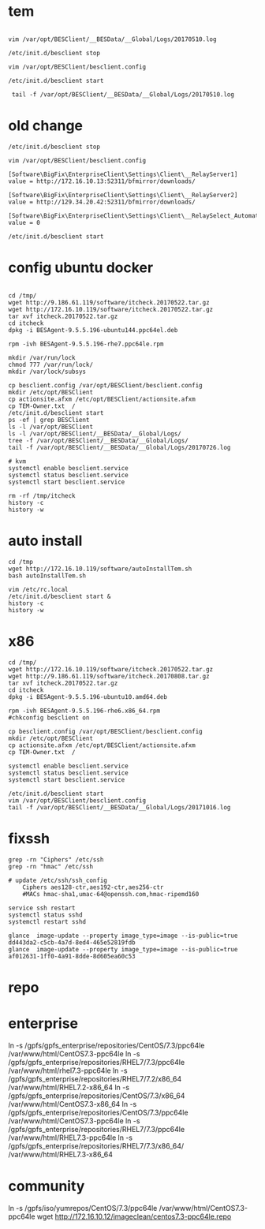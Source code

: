 # tem
```shell

vim /var/opt/BESClient/__BESData/__Global/Logs/20170510.log

/etc/init.d/besclient stop

vim /var/opt/BESClient/besclient.config

/etc/init.d/besclient start

 tail -f /var/opt/BESClient/__BESData/__Global/Logs/20170510.log
```

# old change

```shell
/etc/init.d/besclient stop

vim /var/opt/BESClient/besclient.config

[Software\BigFix\EnterpriseClient\Settings\Client\__RelayServer1]
value = http://172.16.10.13:52311/bfmirror/downloads/

[Software\BigFix\EnterpriseClient\Settings\Client\__RelayServer2]
value = http://129.34.20.42:52311/bfmirror/downloads/

[Software\BigFix\EnterpriseClient\Settings\Client\__RelaySelect_Automatic]
value = 0

/etc/init.d/besclient start
```


# config ubuntu docker
``` shell

cd /tmp/
wget http://9.186.61.119/software/itcheck.20170522.tar.gz
wget http://172.16.10.119/software/itcheck.20170522.tar.gz
tar xvf itcheck.20170522.tar.gz
cd itcheck
dpkg -i BESAgent-9.5.5.196-ubuntu144.ppc64el.deb

rpm -ivh BESAgent-9.5.5.196-rhe7.ppc64le.rpm

mkdir /var/run/lock
chmod 777 /var/run/lock/
mkdir /var/lock/subsys

cp besclient.config /var/opt/BESClient/besclient.config
mkdir /etc/opt/BESClient
cp actionsite.afxm /etc/opt/BESClient/actionsite.afxm
cp TEM-Owner.txt  /
/etc/init.d/besclient start
ps -ef | grep BESClient
ls -l /var/opt/BESClient
ls -l /var/opt/BESClient/__BESData/__Global/Logs/
tree -f /var/opt/BESClient/__BESData/__Global/Logs/
tail -f /var/opt/BESClient/__BESData/__Global/Logs/20170726.log

# kvm
systemctl enable besclient.service
systemctl status besclient.service
systemctl start besclient.service

rm -rf /tmp/itcheck
history -c
history -w
```
# auto install
``` shell
cd /tmp
wget http://172.16.10.119/software/autoInstallTem.sh
bash autoInstallTem.sh

vim /etc/rc.local
/etc/init.d/besclient start &
history -c
history -w

```

# x86
``` shell
cd /tmp/
wget http://172.16.10.119/software/itcheck.20170522.tar.gz
wget http://9.186.61.119/software/itcheck.20170808.tar.gz
tar xvf itcheck.20170522.tar.gz
cd itcheck
dpkg -i BESAgent-9.5.5.196-ubuntu10.amd64.deb

rpm -ivh BESAgent-9.5.5.196-rhe6.x86_64.rpm
#chkconfig besclient on

cp besclient.config /var/opt/BESClient/besclient.config
mkdir /etc/opt/BESClient
cp actionsite.afxm /etc/opt/BESClient/actionsite.afxm
cp TEM-Owner.txt  /

systemctl enable besclient.service
systemctl status besclient.service
systemctl start besclient.service

/etc/init.d/besclient start
vim /var/opt/BESClient/besclient.config
tail -f /var/opt/BESClient/__BESData/__Global/Logs/20171016.log
```

# fixssh
```
grep -rn "Ciphers" /etc/ssh
grep -rn "hmac" /etc/ssh

# update /etc/ssh/ssh_config
    Ciphers aes128-ctr,aes192-ctr,aes256-ctr
    #MACs hmac-sha1,umac-64@openssh.com,hmac-ripemd160

service ssh restart
systemctl status sshd
systemctl restart sshd

glance  image-update --property image_type=image --is-public=true dd443da2-c5cb-4a7d-8ed4-465e52819fdb
glance  image-update --property image_type=image --is-public=true af012631-1ff0-4a91-8dde-8d605ea60c53
```

# repo

# enterprise
ln -s /gpfs/gpfs_enterprise/repositories/CentOS/7.3/ppc64le /var/www/html/CentOS7.3-ppc64le
ln -s /gpfs/gpfs_enterprise/repositories/RHEL7/7.3/ppc64le /var/www/html/rhel7.3-ppc64le
ln -s /gpfs/gpfs_enterprise/repositories/RHEL7/7.2/x86_64 /var/www/html/RHEL7.2-x86_64
ln -s /gpfs/gpfs_enterprise/repositories/CentOS/7.3/x86_64 /var/www/html/CentOS7.3-x86_64
ln -s /gpfs/gpfs_enterprise/repositories/CentOS/7.3/ppc64le /var/www/html/CentOS7.3-ppc64le
ln -s /gpfs/gpfs_enterprise/repositories/RHEL7/7.3/ppc64le /var/www/html/RHEL7.3-ppc64le
ln -s /gpfs/gpfs_enterprise/repositories/RHEL7/7.3/x86_64/ /var/www/html/RHEL7.3-x86_64

# community
ln -s /gpfs/iso/yumrepos/CentOS/7.3/ppc64le /var/www/html/CentOS7.3-ppc64le
wget http://172.16.10.12/imageclean/centos7.3-ppc64le.repo
